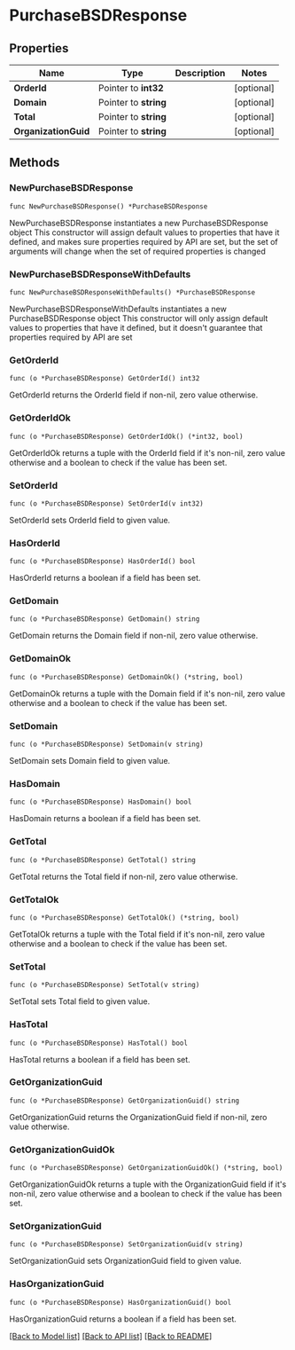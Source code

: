 # PurchaseBSDResponse

## Properties

Name | Type | Description | Notes
------------ | ------------- | ------------- | -------------
**OrderId** | Pointer to **int32** |  | [optional] 
**Domain** | Pointer to **string** |  | [optional] 
**Total** | Pointer to **string** |  | [optional] 
**OrganizationGuid** | Pointer to **string** |  | [optional] 

## Methods

### NewPurchaseBSDResponse

`func NewPurchaseBSDResponse() *PurchaseBSDResponse`

NewPurchaseBSDResponse instantiates a new PurchaseBSDResponse object
This constructor will assign default values to properties that have it defined,
and makes sure properties required by API are set, but the set of arguments
will change when the set of required properties is changed

### NewPurchaseBSDResponseWithDefaults

`func NewPurchaseBSDResponseWithDefaults() *PurchaseBSDResponse`

NewPurchaseBSDResponseWithDefaults instantiates a new PurchaseBSDResponse object
This constructor will only assign default values to properties that have it defined,
but it doesn't guarantee that properties required by API are set

### GetOrderId

`func (o *PurchaseBSDResponse) GetOrderId() int32`

GetOrderId returns the OrderId field if non-nil, zero value otherwise.

### GetOrderIdOk

`func (o *PurchaseBSDResponse) GetOrderIdOk() (*int32, bool)`

GetOrderIdOk returns a tuple with the OrderId field if it's non-nil, zero value otherwise
and a boolean to check if the value has been set.

### SetOrderId

`func (o *PurchaseBSDResponse) SetOrderId(v int32)`

SetOrderId sets OrderId field to given value.

### HasOrderId

`func (o *PurchaseBSDResponse) HasOrderId() bool`

HasOrderId returns a boolean if a field has been set.

### GetDomain

`func (o *PurchaseBSDResponse) GetDomain() string`

GetDomain returns the Domain field if non-nil, zero value otherwise.

### GetDomainOk

`func (o *PurchaseBSDResponse) GetDomainOk() (*string, bool)`

GetDomainOk returns a tuple with the Domain field if it's non-nil, zero value otherwise
and a boolean to check if the value has been set.

### SetDomain

`func (o *PurchaseBSDResponse) SetDomain(v string)`

SetDomain sets Domain field to given value.

### HasDomain

`func (o *PurchaseBSDResponse) HasDomain() bool`

HasDomain returns a boolean if a field has been set.

### GetTotal

`func (o *PurchaseBSDResponse) GetTotal() string`

GetTotal returns the Total field if non-nil, zero value otherwise.

### GetTotalOk

`func (o *PurchaseBSDResponse) GetTotalOk() (*string, bool)`

GetTotalOk returns a tuple with the Total field if it's non-nil, zero value otherwise
and a boolean to check if the value has been set.

### SetTotal

`func (o *PurchaseBSDResponse) SetTotal(v string)`

SetTotal sets Total field to given value.

### HasTotal

`func (o *PurchaseBSDResponse) HasTotal() bool`

HasTotal returns a boolean if a field has been set.

### GetOrganizationGuid

`func (o *PurchaseBSDResponse) GetOrganizationGuid() string`

GetOrganizationGuid returns the OrganizationGuid field if non-nil, zero value otherwise.

### GetOrganizationGuidOk

`func (o *PurchaseBSDResponse) GetOrganizationGuidOk() (*string, bool)`

GetOrganizationGuidOk returns a tuple with the OrganizationGuid field if it's non-nil, zero value otherwise
and a boolean to check if the value has been set.

### SetOrganizationGuid

`func (o *PurchaseBSDResponse) SetOrganizationGuid(v string)`

SetOrganizationGuid sets OrganizationGuid field to given value.

### HasOrganizationGuid

`func (o *PurchaseBSDResponse) HasOrganizationGuid() bool`

HasOrganizationGuid returns a boolean if a field has been set.


[[Back to Model list]](../README.md#documentation-for-models) [[Back to API list]](../README.md#documentation-for-api-endpoints) [[Back to README]](../README.md)


